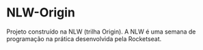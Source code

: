 # NLW-Origin

Projeto construído na NLW (trilha Origin).
A NLW é uma semana de programação na prática desenvolvida pela Rocketseat.
